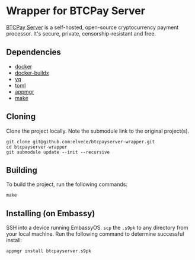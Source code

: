 # Wrapper for BTCPay Server

[BTCPay Server](https://btcpayserver.org/) is a self-hosted, open-source cryptocurrency payment processor. It's secure, private, censorship-resistant and free.

## Dependencies

- [docker](https://docs.docker.com/get-docker)
- [docker-buildx](https://docs.docker.com/buildx/working-with-buildx/)
- [yq](https://mikefarah.gitbook.io/yq)
- [toml](https://crates.io/crates/toml-cli)
- [appmgr](https://github.com/Start9Labs/appmgr)
- [make](https://www.gnu.org/software/make/)

## Cloning

Clone the project locally. Note the submodule link to the original project(s). 

```
git clone git@github.com:elvece/btcpayserver-wrapper.git
cd btcpayserver-wrapper
git submodule update --init --recursive
```

## Building

To build the project, run the following commands:

```
make
```

## Installing (on Embassy)

SSH into a device running EmbassyOS.
`scp` the `.s9pk` to any directory from your local machine.
Run the following command to determine successful install:

```
appmgr install btcpayserver.s9pk
```